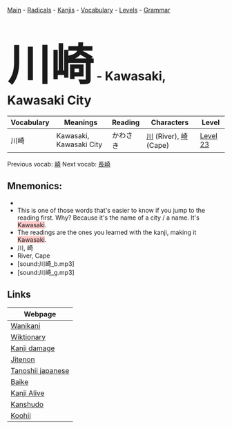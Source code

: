 <style> bigfont {font-size: 100px}</style>
[Main](../README.md) -
[Radicals](../radicals.md) -
[Kanjis](../kanjis.md) -
[Vocabulary](../vocabulary.md) -
[Levels](../levels.md) -
[Grammar](../grammar.md)
# <bigfont> 川崎</bigfont> - Kawasaki, Kawasaki City 

| Vocabulary | Meanings | Reading | Characters | Level |
| --- | --- | --- | --- | --- |
| 川崎 | Kawasaki, Kawasaki City | かわさき |  [川](../kanjis/川.md) (River), [崎](../kanjis/崎.md) (Cape) | [Level 23](../levels/wk_level23.md) |

Previous vocab: [崎](崎.md) Next vocab: [長崎](長崎.md) 

## Mnemonics:

* 
* This is one of those words that's easier to know if you jump to the reading first. Why? Because it's the name of a city / a name. It's <span style="background-color:#ffcccb"> Kawasaki</span>.
* The readings are the ones you learned with the kanji, making it <span style="background-color:#ffcccb"> Kawasaki</span>.
* 川, 崎
* River, Cape
* [sound:川崎_b.mp3]
* [sound:川崎_g.mp3]


## Links 

| Webpage |
| --- |
| [Wanikani          ](https://www.wanikani.com/kanji/川崎) |
| [Wiktionary        ](https://en.wiktionary.org/wiki/川崎) |
| [Kanji damage      ](http://www.kanjidamage.com/kanji/search?utf8=✓&q=川崎) |
| [Jitenon           ](https://jitenon.com/kanji/川崎) |
| [Tanoshii japanese ](https://www.tanoshiijapanese.com/dictionary/kanji.cfm?k=川崎) |
| [Baike             ](https://baike.baidu.com/item/川崎) |
| [Kanji Alive       ](https://app.kanjialive.com/川崎) |
| [Kanshudo          ](https://www.kanshudo.com/searchmn?q=川崎) |
| [Koohii            ](https://kanji.koohii.com/study/kanji/川崎) |

